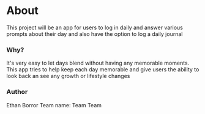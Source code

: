 # About
This project will be an app for users to log in daily and answer various prompts about their day and also have the option to log a daily journal
### Why?
It's very easy to let days blend without having any memorable moments. This app tries to help keep each day memorable and give users the ability to look back an see any growth or lifestyle changes


### Author
Ethan Borror
Team name: Team Team
